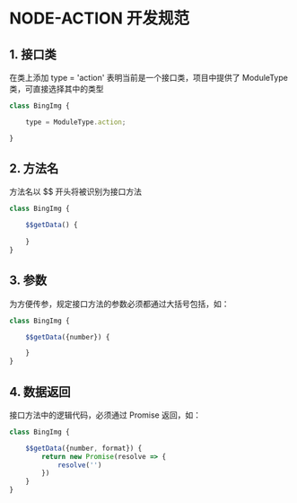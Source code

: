 # NODE-ACTION 开发规范

## 1. 接口类

在类上添加 type = 'action' 表明当前是一个接口类，项目中提供了 ModuleType 类，可直接选择其中的类型

```js
class BingImg {

    type = ModuleType.action;

}
```

## 2. 方法名

方法名以 $$ 开头将被识别为接口方法

```js
class BingImg {

    $$getData() {
        
    }
}
```

## 3. 参数

为方便传参，规定接口方法的参数必须都通过大括号包括，如：

```js
class BingImg {

    $$getData({number}) {

    }
}
```

## 4. 数据返回

接口方法中的逻辑代码，必须通过 Promise 返回，如：

```js
class BingImg {

    $$getData({number, format}) {
        return new Promise(resolve => {
            resolve('')
        })
    }
}
```
